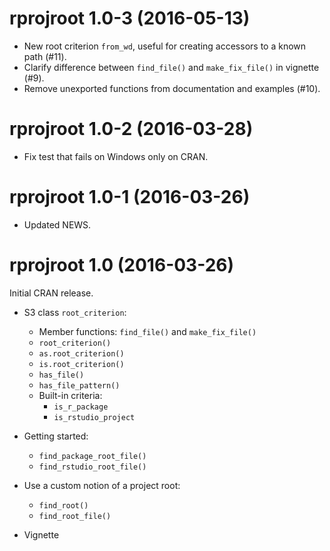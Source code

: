 # rprojroot 1.0-3 (2016-05-13)

- New root criterion `from_wd`, useful for creating accessors to a known path (#11).
- Clarify difference between `find_file()` and `make_fix_file()` in vignette (#9).
- Remove unexported functions from documentation and examples (#10).


# rprojroot 1.0-2 (2016-03-28)

- Fix test that fails on Windows only on CRAN.


# rprojroot 1.0-1 (2016-03-26)

- Updated NEWS.


# rprojroot 1.0 (2016-03-26)

Initial CRAN release.

- S3 class `root_criterion`:
    - Member functions: `find_file()` and `make_fix_file()`
    - `root_criterion()`
    - `as.root_criterion()`
    - `is.root_criterion()`
    - `has_file()`
    - `has_file_pattern()`
    - Built-in criteria:
        - `is_r_package`
        - `is_rstudio_project`

- Getting started:
    - `find_package_root_file()`
    - `find_rstudio_root_file()`

- Use a custom notion of a project root:
    - `find_root()`
    - `find_root_file()`

- Vignette
